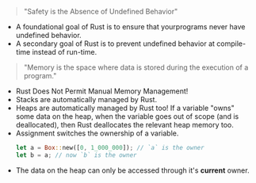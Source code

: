 > "Safety is the Absence of Undefined Behavior"
- A foundational goal of Rust is to ensure that yourprograms never have undefined behavior.
- A secondary goal of Rust is to prevent undefined behavior at compile-time instead of run-time.

> "Memory is the space where data is stored during the execution of a program."
- Rust Does Not Permit Manual Memory Management!
- Stacks are automatically managed by Rust.
- Heaps are automatically managed by Rust too! If a variable "owns" some data
on the heap, when the variable goes out of scope (and is deallocated),
then Rust deallocates the relevant heap memory too.
- Assignment switches the ownership of a variable.
    ```rust
    let a = Box::new([0, 1_000_000]); // `a` is the owner
    let b = a; // now `b` is the owner
    ```
- The data on the heap can only be accessed through it's **current** owner.
